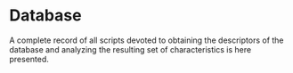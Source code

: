 # Database

A complete record of all scripts devoted to obtaining the descriptors of the database and analyzing the resulting set of characteristics is here presented.
